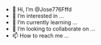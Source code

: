 - 👋 Hi, I’m @Jose776Fffd
- 👀 I’m interested in ...
- 🌱 I’m currently learning ...
- 💞️ I’m looking to collaborate on ...
- 📫 How to reach me ...


<!---
Jose776Fffd/Jose776Fffd is a ✨ special ✨ repository because its `README.md` (this file) appears on your GitHub profile.
You can click the Preview link to take a look at your changes.
--->
